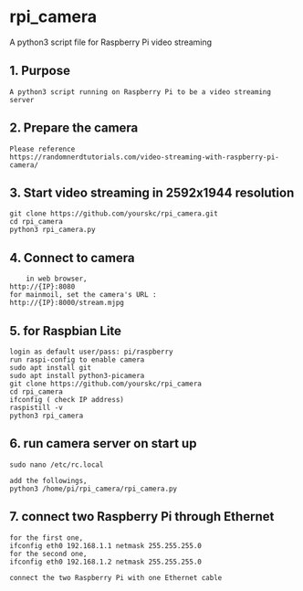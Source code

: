 # rpi_camera
A python3 script file for Raspberry Pi video streaming

## 1. Purpose

	A python3 script running on Raspberry Pi to be a video streaming server

## 2. Prepare the camera
	Please reference 
	https://randomnerdtutorials.com/video-streaming-with-raspberry-pi-camera/
 
## 3. Start video streaming in 2592x1944 resolution

	git clone https://github.com/yourskc/rpi_camera.git
	cd rpi_camera
	python3 rpi_camera.py

## 4. Connect to camera

        in web browser, 
	http://{IP}:8080 
	for mainmoil, set the camera's URL : 
	http://{IP}:8000/stream.mjpg
	
	 
## 5. for Raspbian Lite

	login as default user/pass: pi/raspberry
	run raspi-config to enable camera
	sudo apt install git
	sudo apt install python3-picamera
	git clone https://github.com/yourskc/rpi_camera
	cd rpi_camera
	ifconfig ( check IP address)
	raspistill -v
	python3 rpi_camera
	 
## 6. run camera server on start up
	sudo nano /etc/rc.local

	add the followings,
	python3 /home/pi/rpi_camera/rpi_camera.py

## 7. connect two  Raspberry Pi through Ethernet
	for the first one,
	ifconfig eth0 192.168.1.1 netmask 255.255.255.0
	for the second one,
	ifconfig eth0 192.168.1.2 netmask 255.255.255.0

	connect the two Raspberry Pi with one Ethernet cable


	


 

